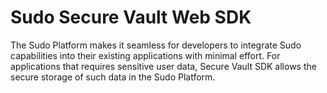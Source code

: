 # Sudo Secure Vault Web SDK

The Sudo Platform makes it seamless for developers to integrate Sudo capabilities into their existing applications with minimal effort. For applications that requires sensitive user data, Secure Vault SDK allows the secure storage of such data in the Sudo Platform.
